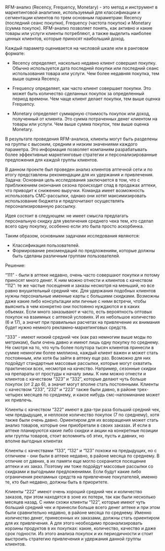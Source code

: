 RFM-анализ (Recency, Frequency, Monetary) - это метод и инструмент в маркетинговой аналитике, используемый для классификации и сегментации клиентов по трем основным параметрам: Recency (последний сеанс покупки), Frequency (частота покупок) и Monetary (сумма покупок). RFM-анализ позволяет понять, как активно и какие товары или услуги клиенты потребляют, а также выделить наиболее ценных клиентов, которые приносят наибольший доход.

Каждый параметр оценивается на числовой шкале или в ранговом формате:

* Recency определяет, насколько недавно клиент совершил покупку. Обычно используется дата последней покупки или последний сеанс использования товара или услуги. Чем более недавняя покупка, тем выше оценка Recency.

* Frequency определяет, как часто клиент совершает покупки. Это может быть количество сделанных покупок за определенный период времени. Чем чаще клиент делает покупки, тем выше оценка Frequency.

* Monetary определяет суммарную стоимость покупок или доход, полученный от клиента. Это сумма потраченных денег клиентом на товары или услуги. Чем выше сумма покупок, тем выше оценка Monetary.

В результате проведения RFM-анализа, клиенты могут быть разделены на группы с высоким, средним и низким значениями каждого параметра. Это информация позволяет компаниям разрабатывать более эффективные маркетинговые стратегии и персонализированные предложения для каждой группы клиентов.

В данном проекте был проведен анализ клиентов аптечной сети и по итогу представлены рекомендации для их удержания и привлечения. 
Задача:
Основная цель исследования заключается в том, что с приближением окончания сезона происходит спад в продажах аптеки, что приводит к снижению выручки. Команда имеет возможность использовать СМС-рассылки, однако они хотят максимизировать использование бюджета и предпочитают осуществлять персонализированную рассылку.

Идея состоит в следующем: не имеет смысла предлагать персональную скидку для увеличения среднего чека тем, кто сделал всего одну покупку, особенно если это была просто аскорбинка. 

Таким образом, основными задачами исследования являются:
- Классификация пользователей.
- Формирование рекомендаций по предложениям, которые должны быть сделаны различным группам пользователей.

Решение:

“111” - были в аптеке недавно, очень часто совершают покупки и потому приносят много денег. К ним можно отнести и клиентов с качеством “112”: те же частые посещения и заказы несмотря на меньший, но все равно внушительный средний чек. Для удержания подобных клиентов нужны персональные именные карты с большими скидками. Возможны даже какие либо консультации или личные с ними встречи, чтобы выяснить в чем конкретно они постоянно нуждаются и в каких объемах. Если много заказывают и часто, есть вероятность оптовых покупок на взаимных с аптекой условиях. И их небольшое количество (6 и 17), а значит при правильных расчетах на привлечение их внимания будет нужно немного рекламно-маркетинговых средств.


“333” - имеют низкий средний чек (как раз немногим выше моды по метрикам), были очень давно и имеют лишь одну покупку по среднему. Не смотря на то, что чуть более полутора тысяч клиентов принесли в сумме немногим более миллиона, каждый клиент важен и может стать постоянным, или хотя бы зайти в аптеку еще раз. Возможно для них подойдут стандартные массовые рассылки, которые могут охватить практически всех, несмотря на качество. Например, сезонные скидки на препараты от простуды к началу зимы. К ним можно отнести и клиентов с качеством “323” и  “332”, которые делают чуть больше покупок (от 2 до 6), а значит могут вполне стать постоянными. Клиенты с качеством “233”, “232” и “223” также были давно, в районе трех-четырех месяцев по среднему, и какое нибудь смс-напоминание может их привлечь.


Клиенты с качеством “322” имеют в два-три раза больший средний чек, чем предыдущие, и неплохое количество покупок (7 по среднему), хотя также были очень давно. Ориентиром для их возвращения может стать анализ товаров, которые они приобретали в своих заказах. И если в аптеке планируются какие либо скидки и акции на конкретные позиции или группы товаров, стоит вспомнить об этих, пусть и давних, но вполне выгодных клиентах


Клиенты с качествами “133”, “132” и “123” похожи на предыдущих, но с отличием - они были в аптеке недавно, в районе месяца по среднему. В отличие от давних, в их памяти еще могло сохранится посещение аптеки и их заказ. Поэтому им тоже подойдут массовые рассылки со скидками и выгодными предложениями. Если будут какие либо ограничения рекламных средств на привлечение покупателей, именно те, кто был недавно, должны быть в приоритете.


Клиенты “222” имеют очень хороший средний чек и количество заказов, при этом находятся в зоне их потери, так как были несколько месяцев назад. С ними схожи клиенты “122”, которые имеют чуть больший средний чек и принесли больше всего денег аптеке и при этом были сравнительно недавно, в районе месяца по среднему. Именно количество денег, принесенных их заказами, должны стать ориентиром для их привлечения. А для этого необходимо проанализировать корзины продуктов в их покупках: какие, количество, качество и даже срок годности. Из этого анализа покупок и их периодичности и стоит выстроить стратегию привлечения и удержания данной группы клиентов.

